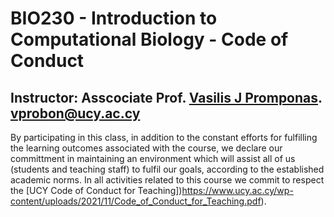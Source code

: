 # BIO230 - Introduction to Computational Biology - Code of Conduct

## Instructor: Asscociate Prof. [Vasilis J Promponas](https://www.ucy.ac.cy/dir/el/component/comprofiler/userprofile/vprobon). [vprobon@ucy.ac.cy](mailto:vprobon@ucy.ac.cy)

By participating in this class, in addition to the constant efforts for fulfilling the learning outcomes associated with the course, we declare our committment in maintaining an environment which will assist all of us (students and teaching staff) to fulfil our goals, according to the established academic norms. In all activities related to this course we commit to respect the [UCY Code of Conduct for Teaching])https://www.ucy.ac.cy/wp-content/uploads/2021/11/Code_of_Conduct_for_Teaching.pdf).



